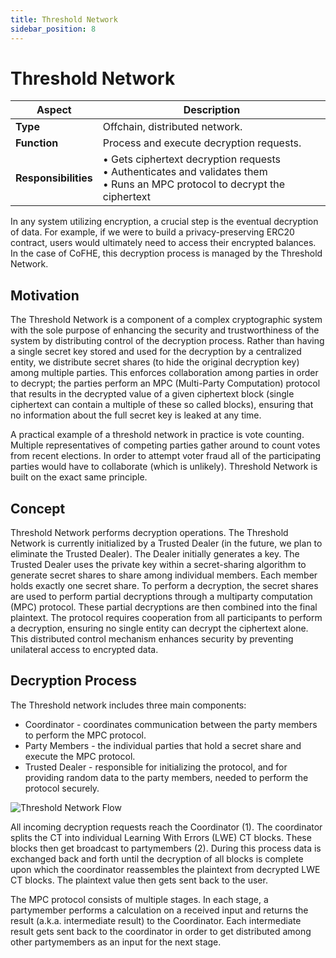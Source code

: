 ```yaml
---
title: Threshold Network
sidebar_position: 8
---
```


# Threshold Network

| Aspect               | Description                                                                                                                       |
| -------------------- | --------------------------------------------------------------------------------------------------------------------------------- |
| **Type**             | Offchain, distributed network.                                                                                                    |
| **Function**         | Process and execute decryption requests.                                                                                          |
| **Responsibilities** | • Gets ciphertext decryption requests<br/>• Authenticates and validates them<br/>• Runs an MPC protocol to decrypt the ciphertext |

In any system utilizing encryption, a crucial step is the eventual decryption of data. For example, if we were to build a privacy-preserving ERC20 contract, users would ultimately need to access their encrypted balances. In the case of CoFHE, this decryption process is managed by the Threshold Network.

## Motivation

The Threshold Network is a component of a complex cryptographic system with the sole purpose of enhancing the security and trustworthiness of the system by distributing control of the decryption process. Rather than having a single secret key stored and used for the decryption by a centralized entity, we distribute secret shares (to hide the original decryption key) among multiple parties. This enforces collaboration among parties in order to decrypt; the parties perform an MPC (Multi-Party Computation) protocol that results in the decrypted value of a given ciphertext block (single ciphertext can contain a multiple of these so called blocks), ensuring that no information about the full secret key is leaked at any time.

A practical example of a threshold network in practice is vote counting. Multiple representatives of competing parties gather around to count votes from recent elections. In order to attempt voter fraud all of the participating parties would have to collaborate (which is unlikely). Threshold Network is built on the exact same principle.

## Concept

Threshold Network performs decryption operations. The Threshold Network is currently initialized by a Trusted Dealer (in the future, we plan to eliminate the Trusted Dealer). The Dealer initially generates a key. The Trusted Dealer uses the private key within a secret-sharing algorithm to generate secret shares to share among individual members. Each member holds exactly one secret share. To perform a decryption, the secret shares are used to perform partial decryptions through a multiparty computation (MPC) protocol. These partial decryptions are then combined into the final plaintext. The protocol requires cooperation from all participants to perform a decryption, ensuring no single entity can decrypt the ciphertext alone. This distributed control mechanism enhances security by preventing unilateral access to encrypted data.

## Decryption Process

The Threshold network includes three main components:

- Coordinator - coordinates communication between the party members to perform the MPC protocol.
- Party Members - the individual parties that hold a secret share and execute the MPC protocol.
- Trusted Dealer - responsible for initializing the protocol, and for providing random data to the party members, needed to perform the protocol securely.

![Threshold Network Flow](../../../../static/img/threshold-network.svg)

All incoming decryption requests reach the Coordinator (1).
The coordinator splits the CT into individual Learning With Errors (LWE) CT blocks. These blocks then get broadcast to partymembers (2). During this process data is exchanged back and forth until the decryption of all blocks is complete upon which the coordinator reassembles the plaintext from decrypted LWE CT blocks. The plaintext value then gets sent back to the user.

The MPC protocol consists of multiple stages. In each stage, a partymember performs a calculation on a received input and returns the result (a.k.a. intermediate result) to the Coordinator. Each intermediate result gets sent back to the coordinator in order to get distributed among other partymembers as an input for the next stage.
